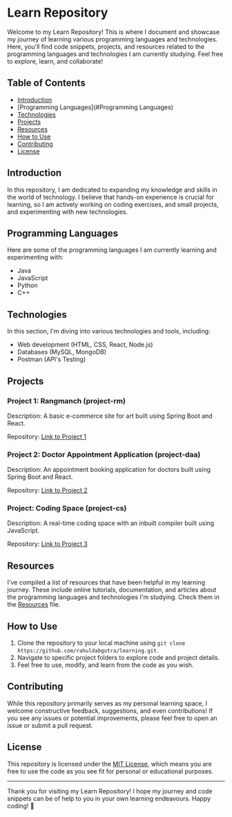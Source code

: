 # Learn Repository

Welcome to my Learn Repository! This is where I document and showcase my journey of learning various programming languages and technologies. Here, you'll find code snippets, projects, and resources related to the programming languages and technologies I am currently studying. Feel free to explore, learn, and collaborate!

## Table of Contents

- [Introduction](#introduction)
- [Programming Languages](#Programming Languages)
- [Technologies](#technologies)
- [Projects](#projects)
- [Resources](#resources)
- [How to Use](#how-to-use)
- [Contributing](#contributing)
- [License](#license)

## Introduction

In this repository, I am dedicated to expanding my knowledge and skills in the world of technology. I believe that hands-on experience is crucial for learning, so I am actively working on coding exercises, and small projects, and experimenting with new technologies.

## Programming Languages

Here are some of the programming languages I am currently learning and experimenting with:

- Java
- JavaScript
- Python
- C++

## Technologies

In this section, I'm diving into various technologies and tools, including:

- Web development (HTML, CSS, React, Node.js)
- Databases (MySQL, MongoDB)
- Postman (API's Testing)

## Projects

### Project 1: Rangmanch (project-rm)

Description: A basic e-commerce site for art built using Spring Boot and React.

Repository: [Link to Project 1](https://github.com/rahuldabgotra/project-rm)

### Project 2: Doctor Appointment Application (project-daa)

Description: An appointment booking application for doctors built using Spring Boot and React. 

Repository: [Link to Project 2](https://github.com/rahuldabgotra/project-daa)

### Project: Coding Space (project-cs)

Description: A real-time coding space with an inbuilt compiler built using JavaScript. 

Repository: [Link to Project 3](https://github.com/rahuldabgotra/project-cs)


<!-- ### Project: Name (repo name)
Description: details. 
Repository: [Link to Project 0](https://github.com/rahuldabgotra/project 0) -->


## Resources

I've compiled a list of resources that have been helpful in my learning journey. These include online tutorials, documentation, and articles about the  programming languages and technologies I'm studying. Check them in the [Resources](resources.md) file.

## How to Use

1. Clone the repository to your local machine using `git clone https://github.com/rahuldabgotra/learning.git`.
2. Navigate to specific project folders to explore code and project details.
3. Feel free to use, modify, and learn from the code as you wish.

## Contributing

While this repository primarily serves as my personal learning space, I welcome constructive feedback, suggestions, and even contributions! If you see any issues or potential improvements, please feel free to open an issue or submit a pull request.

## License

This repository is licensed under the [MIT License](LICENSE), which means you are free to use the code as you see fit for personal or educational purposes.

---

Thank you for visiting my Learn Repository! I hope my journey and code snippets can be of help to you in your own learning endeavours. Happy coding! 🚀

